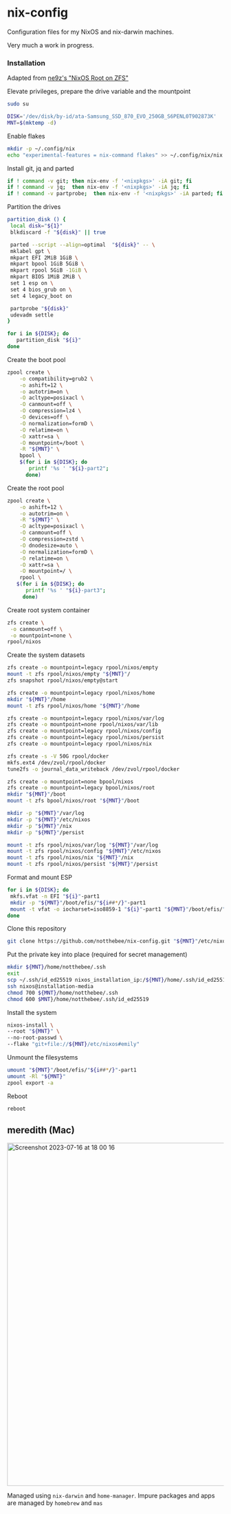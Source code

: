 # nix-config

Configuration files for my NixOS and nix-darwin machines.

Very much a work in progress.

### Installation
Adapted from [ne9z's "NixOS Root on ZFS"](https://openzfs.github.io/openzfs-docs/Getting%20Started/NixOS/Root%20on%20ZFS.html)

Elevate privileges, prepare the drive variable and the mountpoint
```bash
sudo su

DISK='/dev/disk/by-id/ata-Samsung_SSD_870_EVO_250GB_S6PENL0T902873K'
MNT=$(mktemp -d)
```

Enable flakes
```bash
mkdir -p ~/.config/nix
echo "experimental-features = nix-command flakes" >> ~/.config/nix/nix.conf
```

Install git, jq and parted
```bash
if ! command -v git; then nix-env -f '<nixpkgs>' -iA git; fi
if ! command -v jq;  then nix-env -f '<nixpkgs>' -iA jq; fi
if ! command -v partprobe;  then nix-env -f '<nixpkgs>' -iA parted; fi
```

Partition the drives
```bash
partition_disk () {
 local disk="${1}"
 blkdiscard -f "${disk}" || true

 parted --script --align=optimal  "${disk}" -- \
 mklabel gpt \
 mkpart EFI 2MiB 1GiB \
 mkpart bpool 1GiB 5GiB \
 mkpart rpool 5GiB -1GiB \
 mkpart BIOS 1MiB 2MiB \
 set 1 esp on \
 set 4 bios_grub on \
 set 4 legacy_boot on

 partprobe "${disk}"
 udevadm settle
}

for i in ${DISK}; do
   partition_disk "${i}"
done
```

Create the boot pool
```bash
zpool create \
    -o compatibility=grub2 \
    -o ashift=12 \
    -o autotrim=on \
    -O acltype=posixacl \
    -O canmount=off \
    -O compression=lz4 \
    -O devices=off \
    -O normalization=formD \
    -O relatime=on \
    -O xattr=sa \
    -O mountpoint=/boot \
    -R "${MNT}" \
    bpool \
    $(for i in ${DISK}; do
       printf '%s ' "${i}-part2";
      done)
```

Create the root pool
```bash
zpool create \
    -o ashift=12 \
    -o autotrim=on \
    -R "${MNT}" \
    -O acltype=posixacl \
    -O canmount=off \
    -O compression=zstd \
    -O dnodesize=auto \
    -O normalization=formD \
    -O relatime=on \
    -O xattr=sa \
    -O mountpoint=/ \
    rpool \
   $(for i in ${DISK}; do
      printf '%s ' "${i}-part3";
     done)
```

Create root system container
```bash
zfs create \
 -o canmount=off \
 -o mountpoint=none \
rpool/nixos
```

Create the system datasets
```bash
zfs create -o mountpoint=legacy rpool/nixos/empty
mount -t zfs rpool/nixos/empty "${MNT}"/
zfs snapshot rpool/nixos/empty@start

zfs create -o mountpoint=legacy rpool/nixos/home
mkdir "${MNT}"/home
mount -t zfs rpool/nixos/home "${MNT}"/home

zfs create -o mountpoint=legacy rpool/nixos/var/log
zfs create -o mountpoint=none rpool/nixos/var/lib
zfs create -o mountpoint=legacy rpool/nixos/config
zfs create -o mountpoint=legacy rpool/nixos/persist
zfs create -o mountpoint=legacy rpool/nixos/nix

zfs create -s -V 50G rpool/docker
mkfs.ext4 /dev/zvol/rpool/docker
tune2fs -o journal_data_writeback /dev/zvol/rpool/docker 

zfs create -o mountpoint=none bpool/nixos
zfs create -o mountpoint=legacy bpool/nixos/root
mkdir "${MNT}"/boot
mount -t zfs bpool/nixos/root "${MNT}"/boot

mkdir -p "${MNT}"/var/log
mkdir -p "${MNT}"/etc/nixos
mkdir -p "${MNT}"/nix
mkdir -p "${MNT}"/persist

mount -t zfs rpool/nixos/var/log "${MNT}"/var/log
mount -t zfs rpool/nixos/config "${MNT}"/etc/nixos
mount -t zfs rpool/nixos/nix "${MNT}"/nix
mount -t zfs rpool/nixos/persist "${MNT}"/persist
```

Format and mount ESP
```bash
for i in ${DISK}; do
 mkfs.vfat -n EFI "${i}"-part1
 mkdir -p "${MNT}"/boot/efis/"${i##*/}"-part1
 mount -t vfat -o iocharset=iso8859-1 "${i}"-part1 "${MNT}"/boot/efis/"${i##*/}"-part1
done
```

Clone this repository
```bash
git clone https://github.com/notthebee/nix-config.git "${MNT}"/etc/nixos
```

Put the private key into place (required for secret management)
```bash
mkdir ${MNT}/home/notthebee/.ssh
exit
scp ~/.ssh/id_ed25519 nixos_installation_ip:/${MNT}/home/.ssh/id_ed25519
ssh nixos@installation-media
chmod 700 ${MNT}/home/notthebee/.ssh
chmod 600 $MNT}/home/notthebee/.ssh/id_ed25519
```

Install the system
```bash
nixos-install \
--root "${MNT}" \
--no-root-passwd \
--flake "git+file://${MNT}/etc/nixos#emily"
```

Unmount the filesystems
```bash
umount "${MNT}"/boot/efis/"${i##*/}"-part1
umount -Rl "${MNT}"
zpool export -a
```

Reboot
```bash
reboot
```
## meredith (Mac)
<img width="796" alt="Screenshot 2023-07-16 at 18 00 16" src="https://github.com/notthebee/nix-config/assets/30384331/65c3cdb2-9d56-497f-bf10-51aa1b65b488">

Managed using `nix-darwin` and `home-manager`. Impure packages and apps are managed by `homebrew` and `mas`
